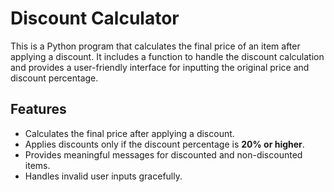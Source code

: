 # Discount Calculator

This is a Python program that calculates the final price of an item after applying a discount. It includes a function to handle the discount calculation and provides a user-friendly interface for inputting the original price and discount percentage.

## Features

- Calculates the final price after applying a discount.
- Applies discounts only if the discount percentage is **20% or higher**.
- Provides meaningful messages for discounted and non-discounted items.
- Handles invalid user inputs gracefully.
